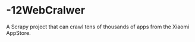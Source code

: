 # -12WebCralwer

A Scrapy project that can crawl tens of thousands of apps from the Xiaomi AppStore.
